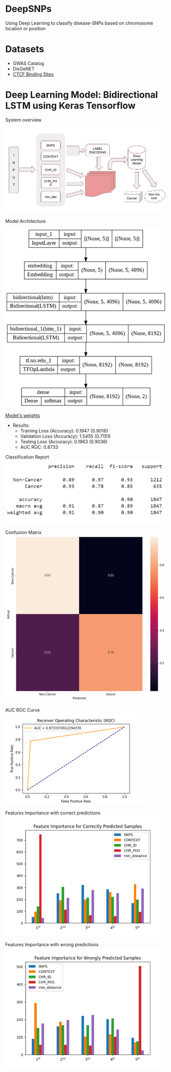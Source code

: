 # DeepSNPs
Using Deep Learning to classify disease-SNPs based on chromosome location or position

# Datasets
  - GWAS Catalog
  - DisGeNET
  - [CTCF Binding Sites](https://insulatordb.uthsc.edu)

# Deep Learning Model: Bidirectional LSTM using Keras Tensorflow
System overview
![](https://github.com/bonaventuredossou/deepsnpsthesis/blob/main/pictures/DiagramDeepSNPs.jpg)



Model Architecture

![](https://github.com/bonaventuredossou/deepsnpsthesis/blob/main/pictures/model_architecture.png)



[Model's weights](https://drive.google.com/file/d/1-ENOpruomCh9kE9nPuBtw-gxgwp-ayFh/view?usp=sharing)

- Results:
    - Training Loss (Accuracy): 0.1947 (0.9016)
    - Validation Loss (Accuracy): 1.5455 (0.7151)
    - Testing Loss (Accuracy): 0.1963 (0.9036)
    - AUC ROC: 0.8733
  


Classification Report
![](https://github.com/bonaventuredossou/deepsnpsthesis/blob/main/pictures/classreport.png)



Confusion Matrix
![](https://github.com/bonaventuredossou/deepsnpsthesis/blob/main/pictures/conf_matrix_best.png)



AUC ROC Curve
![](https://github.com/bonaventuredossou/deepsnpsthesis/blob/main/pictures/auc.png)
  


Features Importance with correct predictions
![](https://github.com/bonaventuredossou/deepsnpsthesis/blob/main/pictures/features_importance_correct_predictions.png)
  


Features Importance with wrong predictions
![](https://github.com/bonaventuredossou/deepsnpsthesis/blob/main/pictures/features_importance_wrong_predictions.png)